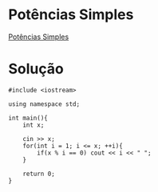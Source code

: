 # Potências Simples

[Potências Simples](https://neps.academy/br/exercise/216)

# Solução
```
#include <iostream>

using namespace std;

int main(){
    int x;

    cin >> x;
    for(int i = 1; i <= x; ++i){
        if(x % i == 0) cout << i << " ";
    }

    return 0;
}
```